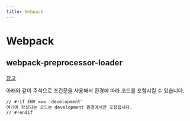 ```yaml
---
title: Webpack
---
```


# Webpack

## webpack-preprocessor-loader

[참고](https://github.com/afterwind-io/preprocessor-loader)

아래와 같이 주석으로 조건문을 사용해서 환경에 따라 코드를 포함시킬 수 있습니다.

``` markdown
// #!if ENV === 'development'
여기에 작성되는 코드는 development 환경에서만 포함됩니다.
// #!endif
```
